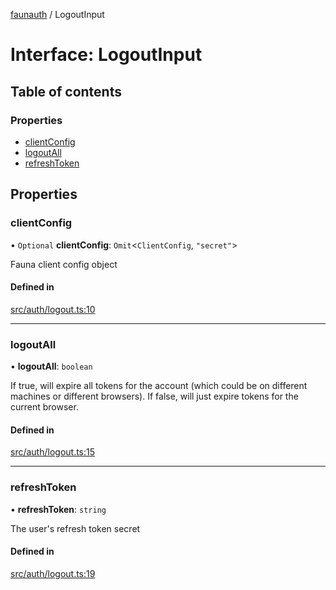[faunauth](../index.md) / LogoutInput

# Interface: LogoutInput

## Table of contents

### Properties

- [clientConfig](LogoutInput.md#clientconfig)
- [logoutAll](LogoutInput.md#logoutall)
- [refreshToken](LogoutInput.md#refreshtoken)

## Properties

### clientConfig

• `Optional` **clientConfig**: `Omit`<`ClientConfig`, ``"secret"``\>

Fauna client config object

#### Defined in

[src/auth/logout.ts:10](https://github.com/alexnitta/faunauth/blob/44c1409/src/auth/logout.ts#L10)

___

### logoutAll

• **logoutAll**: `boolean`

If true, will expire all tokens for the account (which could be on different machines or
different browsers). If false, will just expire tokens for the current browser.

#### Defined in

[src/auth/logout.ts:15](https://github.com/alexnitta/faunauth/blob/44c1409/src/auth/logout.ts#L15)

___

### refreshToken

• **refreshToken**: `string`

The user's refresh token secret

#### Defined in

[src/auth/logout.ts:19](https://github.com/alexnitta/faunauth/blob/44c1409/src/auth/logout.ts#L19)
